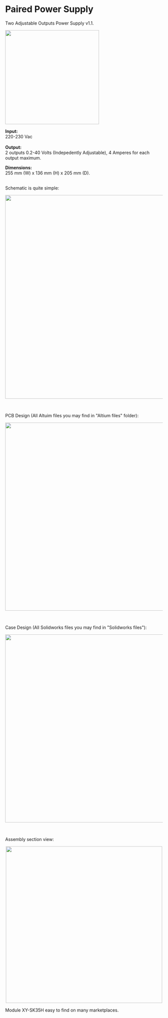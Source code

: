 <h1> Paired Power Supply </h1>

Two Adjustable Outputs Power Supply v1.1.
</br>

<p align="left">	
<img src="https://github.com/user-attachments/assets/61b07306-ab49-456e-8d4a-8f8bada4c23d" width="300">	
</p>

**Input:**
</br>
220-230 Vac
</br>
</br>
**Output:**
</br>
2 outputs 0.2-40 Volts (Indepedently Adjustable), 4 Amperes for each output maximum.
</br>

**Dimensions:**
</br>
255 mm (W) x 136 mm (H) x 205 mm (D).
</br>
</br>

Schematic is quite simple:

<p align="center">	
<img src="https://github.com/user-attachments/assets/3e276cf0-0303-4ed6-a958-070f787cf406" width="650">	
</p>
</br>

PCB Design (All Altuim files you may find in "Altium files" folder):

<p align="center">	
<img src="https://github.com/user-attachments/assets/990d7309-19ab-4790-8039-7706b9a451af" width="600">	
</p>
</br>

Case Design (All Solidworks files you may find in "Solidworks files"):

<p align="center">	
<img src="https://github.com/user-attachments/assets/129098f9-983c-4fe8-b05e-089e4fd6b054" width="600">	
</p>
</br>

Assembly section view:
</br>

<p align="center">	
<img src="https://github.com/user-attachments/assets/56cf3000-9ced-4304-a4fe-9051f17dc61c" width="500">	
</p>

Module XY-SK35H easy to find on many marketplaces. 

